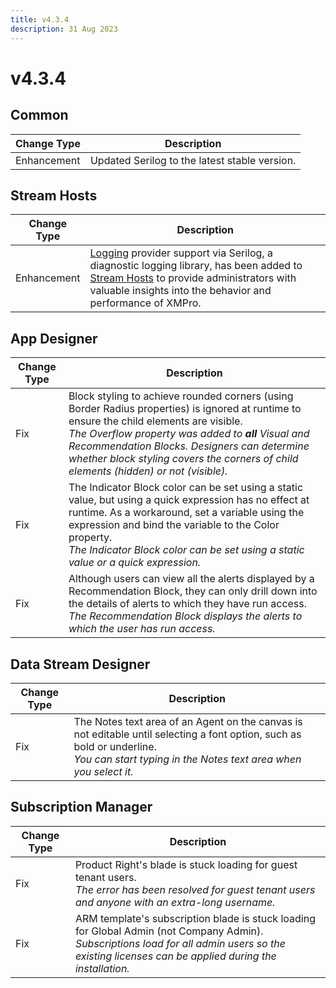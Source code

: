 ```yaml
---
title: v4.3.4
description: 31 Aug 2023
---
```


# v4.3.4

## Common

| Change Type | Description |
|-------------|-------------|
| Enhancement | Updated Serilog to the latest stable version. |

## Stream Hosts

| Change Type | Description |
|-------------|-------------|
| Enhancement | [Logging](../../../docs/installation/complete-installation/configure-logging-optional.md) provider support via Serilog, a diagnostic logging library, has been added to [Stream Hosts](../../../docs/installation/complete-installation/configure-logging-optional.md#stream-hosts) to provide administrators with valuable insights into the behavior and performance of XMPro. |

## App Designer

| Change Type | Description |
|-------------|-------------|
| Fix | Block styling to achieve rounded corners (using Border Radius properties) is ignored at runtime to ensure the child elements are visible.<br>*The Overflow property was added to **all** Visual and Recommendation Blocks. Designers can determine whether block styling covers the corners of child elements (hidden) or not (visible).* |
| Fix | The Indicator Block color can be set using a static value, but using a quick expression has no effect at runtime. As a workaround, set a variable using the expression and bind the variable to the Color property.<br>*The Indicator Block color can be set using a static value or a quick expression.* |
| Fix | Although users can view all the alerts displayed by a Recommendation Block, they can only drill down into the details of alerts to which they have run access.<br>*The Recommendation Block displays the alerts to which the user has run access.* |

## Data Stream Designer

| Change Type | Description |
|-------------|-------------|
| Fix | The Notes text area of an Agent on the canvas is not editable until selecting a font option, such as bold or underline.<br>*You can start typing in the Notes text area when you select it.* |

## Subscription Manager

| Change Type | Description |
|-------------|-------------|
| Fix | Product Right's blade is stuck loading for guest tenant users. <br>*The error has been resolved for guest tenant users and anyone with an extra-long username.* |
| Fix | ARM template's subscription blade is stuck loading for Global Admin (not Company Admin). <br>*Subscriptions load for all admin users so the existing licenses can be applied during the installation.* |
